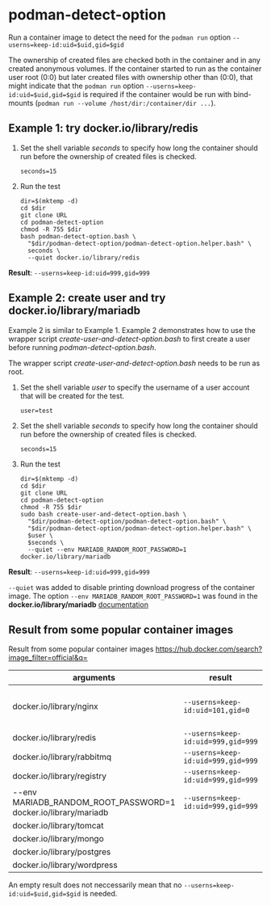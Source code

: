 # podman-detect-option
Run a container image to detect the need for the `podman run` option `--userns=keep-id:uid=$uid,gid=$gid`

The ownership of created files are checked both in the container and in any created anonymous volumes.
If the container started to run as the container user root (0:0) but later created files with
ownership other than (0:0), that might indicate that the `podman run` option `--userns=keep-id:uid=$uid,gid=$gid`
is required if the container would be run with bind-mounts (`podman run --volume /host/dir:/container/dir ...`).

## Example 1: try docker.io/library/redis

1. Set the shell variable _seconds_ to specify how long the container should run
   before the ownership of created files is checked.
   ```
   seconds=15
   ```
2. Run the test
   ```
   dir=$(mktemp -d)
   cd $dir
   git clone URL
   cd podman-detect-option
   chmod -R 755 $dir
   bash podman-detect-option.bash \
     "$dir/podman-detect-option/podman-detect-option.helper.bash" \
     seconds \
     --quiet docker.io/library/redis
   ```
__Result__: `--userns=keep-id:uid=999,gid=999`

## Example 2: create user and try docker.io/library/mariadb

Example 2 is similar to Example 1. Example 2 demonstrates how to use
the wrapper script _create-user-and-detect-option.bash_ to first create
a user before running  _podman-detect-option.bash_.

The wrapper script _create-user-and-detect-option.bash_ needs to be run as root.

1. Set the shell variable _user_ to specify the username of a user account that will be created
   for the test.
   ```
   user=test
   ```
2. Set the shell variable _seconds_ to specify how long the container should run
   before the ownership of created files is checked.
   ```
   seconds=15
   ```
3. Run the test
   ```
   dir=$(mktemp -d)
   cd $dir
   git clone URL
   cd podman-detect-option
   chmod -R 755 $dir
   sudo bash create-user-and-detect-option.bash \
     "$dir/podman-detect-option/podman-detect-option.bash" \
     "$dir/podman-detect-option/podman-detect-option.helper.bash" \
     $user \
     $seconds \
     --quiet --env MARIADB_RANDOM_ROOT_PASSWORD=1 docker.io/library/mariadb     
   ```
__Result__: `--userns=keep-id:uid=999,gid=999`

`--quiet` was added to disable printing download progress of the container image.
The option `--env MARIADB_RANDOM_ROOT_PASSWORD=1` was found in the 
__docker.io/library/mariadb__ [documentation](https://hub.docker.com/_/mariadb)


## Result from some popular container images

Result from some popular container images
https://hub.docker.com/search?image_filter=official&q=

| arguments | result | comment |
| --        |  --    |  -- |
| docker.io/library/nginx | `--userns=keep-id:uid=101,gid=0` | a bit surprising result. Shouldn't it be uid=101,gid=101? See https://hub.docker.com/_/nginx |
| docker.io/library/redis | `--userns=keep-id:uid=999,gid=999` | |
| docker.io/library/rabbitmq | `--userns=keep-id:uid=999,gid=999` | |
| docker.io/library/registry | `--userns=keep-id:uid=999,gid=999` | |
| --env MARIADB_RANDOM_ROOT_PASSWORD=1 docker.io/library/mariadb | `--userns=keep-id:uid=999,gid=999` | |
| docker.io/library/tomcat | | |
| docker.io/library/mongo | | |
| docker.io/library/postgres | | |
| docker.io/library/wordpress | | |

An empty result does not neccessarily mean that no `--userns=keep-id:uid=$uid,gid=$gid` is needed.
